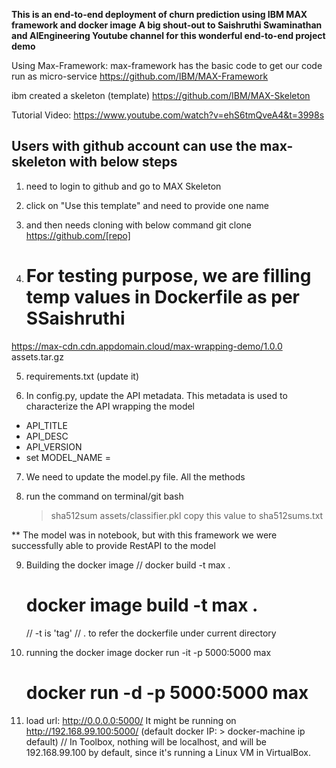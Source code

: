 **This is an end-to-end deployment of churn prediction using IBM MAX framework and docker image**
**A big shout-out to Saishruthi Swaminathan and AIEngineering Youtube channel for this wonderful end-to-end project demo**

Using Max-Framework: max-framework has the basic code to get our code run as micro-service
	https://github.com/IBM/MAX-Framework

ibm created a skeleton (template)
	https://github.com/IBM/MAX-Skeleton

Tutorial Video:
	https://www.youtube.com/watch?v=ehS6tmQveA4&t=3998s

## Users with github account can use the max-skeleton with below steps
1. need to login to github and go to MAX Skeleton
2. click on "Use this template" and need to provide one name
3. and then needs cloning with below command
	git clone https://github.com/[repo]

4. # For testing purpose, we are filling temp values in Dockerfile as per SSaishruthi
https://max-cdn.cdn.appdomain.cloud/max-wrapping-demo/1.0.0
assets.tar.gz


5. requirements.txt (update it)


6. In config.py, update the API metadata.
This metadata is used to characterize the API wrapping the model
- API_TITLE
- API_DESC
- API_VERSION
- set MODEL_NAME = 


7. We need to update the model.py file. All the methods

8. run the command on terminal/git bash
	> sha512sum assets/classifier.pkl
copy this value to sha512sums.txt


** The model was in notebook, but with this framework we were successfully able to provide RestAPI to the model

9. Building the docker image
	// docker build -t max .
	# docker image build -t max .
	// -t is 'tag'
	// . to refer the dockerfile under current directory

10. running the docker image
	docker run -it -p 5000:5000 max
	# docker run -d -p 5000:5000 max

11. load url:
	http://0.0.0.0:5000/
	It might be running on http://192.168.99.100:5000/ (default docker IP: > docker-machine ip default)
	// In Toolbox, nothing will be localhost, and will be 192.168.99.100 by default, since it's running a Linux VM in VirtualBox.